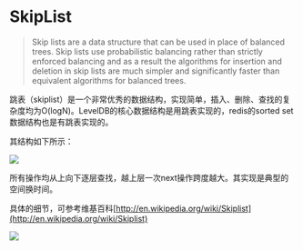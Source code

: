 SkipList
========

> Skip lists are a data structure that can be used in place of balanced trees. Skip lists use probabilistic balancing rather than strictly enforced balancing and as a result the algorithms for insertion and deletion in skip lists are much simpler and significantly faster than equivalent algorithms for balanced trees.

跳表（skiplist）是一个非常优秀的数据结构，实现简单，插入、删除、查找的复杂度均为O(logN)。LevelDB的核心数据结构是用跳表实现的，redis的sorted set数据结构也是有跳表实现的。

其结构如下所示：

![](http://tewuapple.github.com/images/github/SkipList.png)

所有操作均从上向下逐层查找，越上层一次next操作跨度越大。其实现是典型的空间换时间。

具体的细节，可参考维基百科[http://en.wikipedia.org/wiki/Skiplist](http://en.wikipedia.org/wiki/Skiplist)

 <a href='http://me.alipay.com/tewuapple'> <img src='https://img.alipay.com/sys/personalprod/style/mc/btn-index.png' /> </a>
